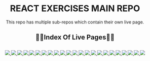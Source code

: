 <div align="center">
  <h1>REACT EXERCISES MAIN REPO</h1>
  <p>This repo has multiple sub-repos which contain their own live page.</p>
  <h2>🔗📄Index Of Live Pages📄🔗<h2>
</div>

<div align="center">
	<a href="https://weekly-schedule-ehkarabas.netlify.app/">
		<img src="https://img.shields.io/badge/weekly%20schedule-%23.svg?&style=for-the-badge&logo=www&logoColor=white%22&color=black">
	</a>
	<a href="https://image-gallery-ehkarabas.netlify.app/">
		<img src="https://img.shields.io/badge/image%20gallery-%23.svg?&style=for-the-badge&logo=www&logoColor=white%22&color=black">
	</a>
	<a href="https://comments-react-sass-ehkarabas.netlify.app/">
		<img src="https://img.shields.io/badge/comments-%23.svg?&style=for-the-badge&logo=www&logoColor=white%22&color=black">
	</a>
	<a href="https://tour-places-ehkarabas.netlify.app/">
		<img src="https://img.shields.io/badge/tour%20places-%23.svg?&style=for-the-badge&logo=www&logoColor=white%22&color=black">
	</a>
	<a href="https://horoscope-page-ehkarabas.netlify.app/">
		<img src="https://img.shields.io/badge/horoscope-%23.svg?&style=for-the-badge&logo=www&logoColor=white%22&color=black">
	</a>
	<a href="https://number-generator-ehkarabas.netlify.app/">
		<img src="https://img.shields.io/badge/number%20generator-%23.svg?&style=for-the-badge&logo=www&logoColor=white%22&color=black">
	</a>
	<a href="https://counters-ehkarabas.netlify.app/">
		<img src="https://img.shields.io/badge/counters-%23.svg?&style=for-the-badge&logo=www&logoColor=white%22&color=black">
	</a>
	<a href="https://weekly-schedule-v2-ehkarabas.netlify.app/">
		<img src="https://img.shields.io/badge/weekly%20schedule%20v2-%23.svg?&style=for-the-badge&logo=www&logoColor=white%22&color=black">
	</a>
	<a href="https://user-cards-ehkarabas.netlify.app/">
		<img src="https://img.shields.io/badge/user%20cards-%23.svg?&style=for-the-badge&logo=www&logoColor=white%22&color=black">
	</a>
	<a href="https://nhl-legends-ehkarabas.netlify.app/">
		<img src="https://img.shields.io/badge/nhl%20legends-%23.svg?&style=for-the-badge&logo=www&logoColor=white%22&color=black">
	</a>
	<a href="https://checkout-page-ehkarabas.netlify.app/">
		<img src="https://img.shields.io/badge/checkout%20page-%23.svg?&style=for-the-badge&logo=www&logoColor=white%22&color=black">
	</a>
	<a href="https://language-cards-ehkarabas.netlify.app/">
		<img src="https://img.shields.io/badge/language%20cards-%23.svg?&style=for-the-badge&logo=www&logoColor=white%22&color=black">
	</a>
	<a href="https://react-qa-ehkarabas.netlify.app/">
		<img src="https://img.shields.io/badge/react%20qa-%23.svg?&style=for-the-badge&logo=www&logoColor=white%22&color=black">
	</a>
	<a href="https://appointment-project-ehkarabas.netlify.app/">
		<img src="https://img.shields.io/badge/appointment%20project-%23.svg?&style=for-the-badge&logo=www&logoColor=white%22&color=black">
	</a>
	<a href="https://router-exercise-ehkarabas.netlify.app/">
		<img src="https://img.shields.io/badge/router%20exercise-%23.svg?&style=for-the-badge&logo=www&logoColor=white%22&color=black">
	</a>
	<a href="https://cult-movies-ehkarabas.netlify.app/">
		<img src="https://img.shields.io/badge/cult%20movies-%23.svg?&style=for-the-badge&logo=www&logoColor=white%22&color=black">
	</a>
	<a href="https://portfolio-project-ehkarabas.netlify.app/">
		<img src="https://img.shields.io/badge/portfolio%20project-%23.svg?&style=for-the-badge&logo=www&logoColor=white%22&color=black">
	</a>
	<a href="https://task-tracker-ehkarabas.netlify.app/">
		<img src="https://img.shields.io/badge/task%20tracker-%23.svg?&style=for-the-badge&logo=www&logoColor=white%22&color=black">
	</a>
	<a href="https://task-tracker-localstorage-ehkarabas.netlify.app/">
		<img src="https://img.shields.io/badge/task%20tracker%20ls-%23.svg?&style=for-the-badge&logo=www&logoColor=white%22&color=black">
	</a>
	<a href="https://task-tracker-api-ehkarabas.netlify.app/">
		<img src="https://img.shields.io/badge/task%20tracker%20api-%23.svg?&style=for-the-badge&logo=www&logoColor=white%22&color=black">
	</a>
	<a href="https://landing-styledcomp-ehkarabas.netlify.app/">
		<img src="https://img.shields.io/badge/landing%20styledcomp-%23.svg?&style=for-the-badge&logo=www&logoColor=white%22&color=black">
	</a>
	<a href="https://checkout-page-api-router-ehkarabas.netlify.app/">
		<img src="https://img.shields.io/badge/checkout%20page%20api%20router-%23.svg?&style=for-the-badge&logo=www&logoColor=white%22&color=black">
	</a>
	<a href="https://context-exercise-ehkarabas.netlify.app/">
		<img src="https://img.shields.io/badge/context%20exercise-%23.svg?&style=for-the-badge&logo=www&logoColor=white%22&color=black">
	</a>
</div>